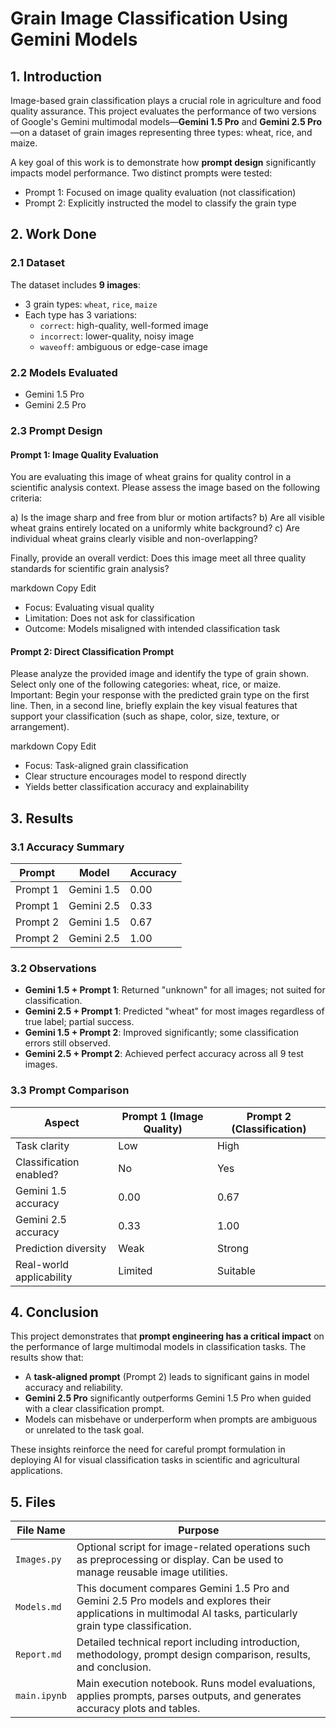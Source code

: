 # Grain Image Classification Using Gemini Models

## 1. Introduction

Image-based grain classification plays a crucial role in agriculture and food quality assurance. This project evaluates the performance of two versions of Google's Gemini multimodal models—**Gemini 1.5 Pro** and **Gemini 2.5 Pro**—on a dataset of grain images representing three types: wheat, rice, and maize.

A key goal of this work is to demonstrate how **prompt design** significantly impacts model performance. Two distinct prompts were tested:
- Prompt 1: Focused on image quality evaluation (not classification)
- Prompt 2: Explicitly instructed the model to classify the grain type

## 2. Work Done

### 2.1 Dataset

The dataset includes **9 images**:
- 3 grain types: `wheat`, `rice`, `maize`
- Each type has 3 variations:
  - `correct`: high-quality, well-formed image
  - `incorrect`: lower-quality, noisy image
  - `waveoff`: ambiguous or edge-case image

### 2.2 Models Evaluated

- Gemini 1.5 Pro  
- Gemini 2.5 Pro

### 2.3 Prompt Design

#### Prompt 1: Image Quality Evaluation

You are evaluating this image of wheat grains for quality control in a scientific analysis context. Please assess the image based on the following criteria:

a) Is the image sharp and free from blur or motion artifacts?
b) Are all visible wheat grains entirely located on a uniformly white background?
c) Are individual wheat grains clearly visible and non-overlapping?

Finally, provide an overall verdict: Does this image meet all three quality standards for scientific grain analysis?

markdown
Copy
Edit

- Focus: Evaluating visual quality
- Limitation: Does not ask for classification
- Outcome: Models misaligned with intended classification task

#### Prompt 2: Direct Classification Prompt

Please analyze the provided image and identify the type of grain shown.
Select only one of the following categories: wheat, rice, or maize.
Important: Begin your response with the predicted grain type on the first line.
Then, in a second line, briefly explain the key visual features that support your classification (such as shape, color, size, texture, or arrangement).

markdown
Copy
Edit

- Focus: Task-aligned grain classification
- Clear structure encourages model to respond directly
- Yields better classification accuracy and explainability

## 3. Results

### 3.1 Accuracy Summary

| Prompt     | Model       | Accuracy |
|------------|-------------|----------|
| Prompt 1   | Gemini 1.5  | 0.00     |
| Prompt 1   | Gemini 2.5  | 0.33     |
| Prompt 2   | Gemini 1.5  | 0.67     |
| Prompt 2   | Gemini 2.5  | 1.00     |

### 3.2 Observations

- **Gemini 1.5 + Prompt 1**: Returned "unknown" for all images; not suited for classification.
- **Gemini 2.5 + Prompt 1**: Predicted "wheat" for most images regardless of true label; partial success.
- **Gemini 1.5 + Prompt 2**: Improved significantly; some classification errors still observed.
- **Gemini 2.5 + Prompt 2**: Achieved perfect accuracy across all 9 test images.

### 3.3 Prompt Comparison

| Aspect                     | Prompt 1 (Image Quality) | Prompt 2 (Classification) |
|---------------------------|---------------------------|----------------------------|
| Task clarity              | Low                        | High                       |
| Classification enabled?   | No                         | Yes                        |
| Gemini 1.5 accuracy        | 0.00                       | 0.67                       |
| Gemini 2.5 accuracy        | 0.33                       | 1.00                       |
| Prediction diversity       | Weak                       | Strong                     |
| Real-world applicability   | Limited                    | Suitable                   |

## 4. Conclusion

This project demonstrates that **prompt engineering has a critical impact** on the performance of large multimodal models in classification tasks. The results show that:

- A **task-aligned prompt** (Prompt 2) leads to significant gains in model accuracy and reliability.
- **Gemini 2.5 Pro** significantly outperforms Gemini 1.5 Pro when guided with a clear classification prompt.
- Models can misbehave or underperform when prompts are ambiguous or unrelated to the task goal.

These insights reinforce the need for careful prompt formulation in deploying AI for visual classification tasks in scientific and agricultural applications.

## 5. Files

| File Name      | Purpose                                                                 |
|----------------|-------------------------------------------------------------------------|
| `Images.py`    | Optional script for image-related operations such as preprocessing or display. Can be used to manage reusable image utilities. |
| `Models.md`    | This document compares Gemini 1.5 Pro and Gemini 2.5 Pro models and explores their applications in multimodal AI tasks, particularly grain type classification. |
| `Report.md`    | Detailed technical report including introduction, methodology, prompt design comparison, results, and conclusion. |
| `main.ipynb`   | Main execution notebook. Runs model evaluations, applies prompts, parses outputs, and generates accuracy plots and tables. |

